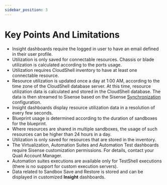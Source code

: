 ```yaml
---
sidebar_position: 3
---
```


# Key Points And Limitations

- Insight dashboards require the logged in user to have an email defined in their user profile.
- Utilization is only saved for connectable resources. Chassis or blade utilization is calculated according to the ports usage.
- Utilization requires CloudShell inventory to have at least one connectable resource.
- Resource utilization is updated once a day at 1:00 AM, according to the time zone of the CloudShell database server. At this time, resource utilization data is calculated and stored in the CloudShell database. The data is then streamed to Sisense based on the Sisense [Synchronization](https://help.quali.com/Online%20Help/0.0/Portal/Content/CSP/BI/synchrnzn.htm) configuration.
- Insight dashboards display resource utilization data in a resolution of every few seconds.
- Blueprint usage is determined according to the duration of sandboxes for the blueprint.
- Where resources are shared in multiple sandboxes, the usage of such resources can be higher than 24 hours in a day.
- Utilization is only saved for resources that are stored in the inventory.
- The Virtualization, Automation Suites and Automation Test dashboards require Sisense customization permissions. For details, contact your Quali Account Manager.
- Automation suites executions are available only for TestShell executions (there is no support for custom execution servers).
- Data related to Sandbox Save and Restore is stored and can be displayed in customized **Insight** dashboards.